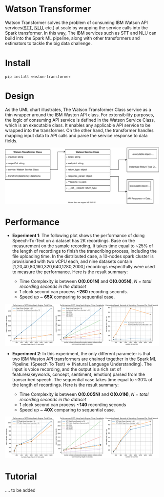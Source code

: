 # Watson Transformer
Watson Transformer solves the problem of consuming IBM Watson API services([STT](https://cloud.ibm.com/apidocs/speech-to-text), [NLU](https://cloud.ibm.com/apidocs/natural-language-understanding), etc.) at scale by wrapping the service calls into the Spark transformer. In this way, The IBM services such as STT and NLU can build into the Spark ML pipeline, along with other transformers and estimators to tackle the big data challenge. 

# Install
```
pip install waston-transformer
```

# Design
As the UML chart illustrates, The Watson Transformer Class service as a thin wrapper around the IBM Waston API class. For extensibility purposes, the logic of consuming API service is defined in the Watson Service Class, which is an executable class. It enables any applicable API service to be wrapped into the transformer. On the other hand, the transformer handles mapping input data to API calls and parse the service response to data fields. 

<img style="float: center;" src="document/Watson_Tranformer_Design.svg">  

# Performance
* __Experiment 1__: The following plot shows the performance of doing Speech-To-Text on a dataset has 2K recordings. Base on the measurement on the sample recording, It takes time equal to ~25% of the length of recordings to finish the transcribing process, including the file uploading time. In the distributed case, a 10-nodes spark cluster is provisioned with two vCPU each, and nine datasets contain [1,20,40,80,160,320,640,1280,2000] recordings respectfully were used to measure the performance. Here is the result summary:

  * Time Complexity is between **O(0.001N)** and **O(0.005N)**, *N = total recording seconds in the dataset*
  * 1 clock second can process **~260** recording seconds.
  * Speed up ~ **65X** comparing to sequential case.

<img style="float: center;" src="document/regular_udf_vs_vectorized_udf_.png"> 

* __Experiment 2__: In this experiment, the only different parameter is that two IBM Waston API transformers are chained together in the Spark ML Pipeline: (Speech To Text) => (Natural Language Understanding). The input is voice recording, and the output is a rich set of features(keywords, concept, sentiment, emotion) parsed from the transcribed speech. The sequential case takes time equal to ~30% of the length of recordings. Here is the result summary:

  * Time Complexity is between **O(0.005N)** and **O(0.01N)**, *N = total recording seconds in the dataset*
  * 1 clock second can process **~140** recording seconds
  * Speed up ~ **40X** comparing to sequential case.

<img style="float: center;" src="document/pipleline_benchmark.png"> 


# Tutorial

.... to be added
